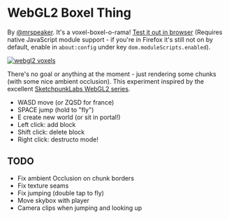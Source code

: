 # WebGL2 Boxel Thing

By [@mrspeaker](https://www.twitter.com/mrspeaker). It's a voxel-boxel-o-rama! [Test it out in browser](https://tmmrtn.github.io/webgl2-voxels) (Requires native JavaScript module support - if you're in Firefox it's still not on by default, enable in `about:config` under key `dom.moduleScripts.enabled`).

[![webgl2 voxels](https://user-images.githubusercontent.com/129330/37849134-edc55686-2eac-11e8-88e4-317d98fc3b9c.png)](https://tmmrtn.github.io/webgl2-voxels)

There's no goal or anything at the moment - just rendering some chunks (with some nice ambient occlusion). This experiment inspired by the excellent [SketchpunkLabs WebGL2 series](https://www.youtube.com/channel/UCSnyjB_8iVxi2ZAfn_1L6tA).

* WASD move (or ZQSD for france)
* SPACE jump (hold to "fly")
* E create new world (or sit in portal!)
* Left click: add block
* Shift click: delete block
* Right click: destructo mode!

## TODO

* Fix ambient Occlusion on chunk borders
* Fix texture seams
* Fix jumping (double tap to fly)
* Move skybox with player
* Camera clips when jumping and looking up
